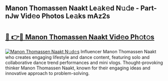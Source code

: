 ## Manon Thomassen Naakt Le𝚊k𝚎d N𝚞𝚍e - Part-nJw Vid𝚎o Photos Le𝚊ks mAz2s

# <h2><a href="http://fb9r7u.evod.top/?m=Manon+Thomassen+Naakt">🔗 👉🔴 Manon Thomassen Naakt Vid𝚎o Ph𝚘t𝚘s</a></h2>

[![Manon Thomassen Naakt N𝚞d𝚎s](https://i.imgur.com/8V9OHl7.gif)](http://fb9r7u.evod.top/?m=Manon+Thomassen+Naakt)
Influencer Manon Thomassen Naakt who creates engaging lifestyle and dance content, featuring solo and collaborative dance trend performances and mini vlogs. Thought-provoking thinker Manon Thomassen Naakt, known for their engaging ideas and innovative approach to problem-solving. 
